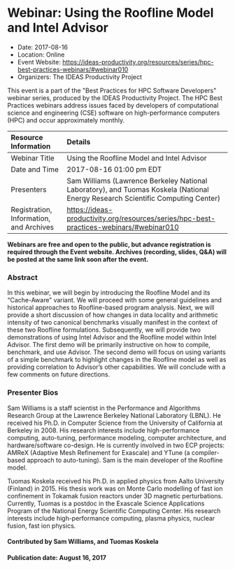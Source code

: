 













			   

<!-- Note: this label does NOT include the trailing colon -->





# Webinar: Using the Roofline Model and Intel Advisor

- Date: 2017-08-16
- Location: Online
- Event Website: https://ideas-productivity.org/resources/series/hpc-best-practices-webinars/#webinar010
- Organizers: The IDEAS Productivity Project
			   
This event is a part of the "Best Practices for HPC Software
Developers" webinar series, produced by the IDEAS Productivity
Project. The HPC Best Practices webinars address issues faced by
developers of computational science and engineering (CSE) software on
high-performance computers (HPC) and occur approximately monthly.

Resource Information | Details
:--- | :---			   
Webinar Title | Using the Roofline Model and Intel Advisor
Date and Time | 2017-08-16 01:00 pm EDT
Presenters | Sam Williams (Lawrence Berkeley National Laboratory),  and Tuomas Koskela (National Energy Research Scientific Computing Center)
Registration, Information, and Archives | 	<https://ideas-productivity.org/resources/series/hpc-best-practices-webinars/#webinar010>	   

**Webinars are free and open to the public, but advance registration is required through the Event website. Archives (recording, slides, Q&A) will be posted at the same link soon after the event.**

### Abstract
<p>In this webinar, we will begin by introducing the Roofline Model and
its “Cache-Aware” variant. We will proceed with some general
guidelines and historical approaches to Roofline-based program
analysis. Next, we will provide a short discussion of how changes in
data locality and arithmetic intensity of two canonical benchmarks
visually manifest in the context of these two Roofline
formulations. Subsequently, we will provide two demonstrations of
using Intel Advisor and the Roofline model within Intel Advisor. The
first demo will be primarily instructive on how to compile, benchmark,
and use Advisor. The second demo will focus on using variants of a
simple benchmark to highlight changes in the Roofline model as well as
providing correlation to Advisor’s other capabilities. We will
conclude with a few comments on future directions.</p>



### Presenter Bios
<p>Sam Williams is a staff scientist in the
Performance and Algorithms Research Group at the Lawrence Berkeley
National Laboratory (LBNL). He received his Ph.D. in Computer Science
from the University of California at Berkeley in 2008. His research
interests include high-performance computing, auto-tuning, performance
modeling, computer architecture, and hardware/software co-design. He
is currently involved in two ECP projects: AMReX (Adaptive Mesh
Refinement for Exascale) and YTune (a compiler-based approach to
auto-tuning). Sam is the main developer of the Roofline model.</p>
<p>Tuomas Koskela received his Ph.D. in applied
physics from Aalto University (Finland) in 2015. His thesis work was
on Monte Carlo modelling of fast ion confinement in Tokamak fusion
reactors under 3D magnetic perturbations. Currently, Tuomas is a
postdoc in the Exascale Science Applications Program of the National
Energy Scientific Computing Center. His research interests include
high-performance computing, plasma physics, nuclear fusion, fast ion
physics.</p>


    

#### Contributed by Sam Williams,  and Tuomas Koskela

#### Publication date: August 16, 2017

<!---
Publish: yes
Categories: skills
Topics: online learning
Level: 2
Prerequisites: default
Aggregate: none
--->






